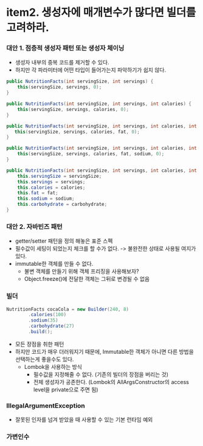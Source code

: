 # item2. 생성자에 매개변수가 많다면 빌더를 고려하라. 

### 대안 1. 점층적 생성자 패턴 또는 생성자 체이닝 
- 생성자 내부의 중복 코드를 제거할 수 있다.
- 하지만 각 파라미터에 어떤 타입이 들어가는지 파악하기가 쉽지 않다.

```java
public NutritionFacts(int servingSize, int servings) {
    this(servingSize, servings, 0);
}

public NutritionFacts(int servingSize, int servings, int calories) {
    this(servingSize, servings, calories, 0);
}

public NutritionFacts(int servingSize, int servings, int calories, int fat) {
   this(servingSize, servings, calories, fat, 0);
}

public NutritionFacts(int servingSize, int servings, int calories, int fat, int sodium) {
    this(servingSize, servings, calories, fat, sodium, 0);
}

public NutritionFacts(int servingSize, int servings, int calories, int fat, int sodium, int carbohydrate) {
    this.servingSize = servingSize;
    this.servings = servings;
    this.calories = calories;
    this.fat = fat;
    this.sodium = sodium;
    this.carbohydrate = carbohydrate;
}
```

### 대안 2. 자바빈즈 패턴 
- getter/setter 패턴을 정의 해놓은 표준 스펙 
- 필수값이 세팅이 되었는지 체크를 할 수가 없다. -> 불완전한 상태로 사용될 여지가 있다.
- immutable한 객체를 만들 수 없다. 
  - 불변 객체를 만들기 위해 객체 프리징을 사용해보자?
  - Object.freeze()에 전달한 객체는 그뒤로 변경될 수 없음

### 빌더
```java
NutritionFacts cocaCola = new Builder(240, 8)
        .calories(100)
        .sodium(35)
        .carbohydrate(27)
        .build();
```

- 모든 장점을 취한 패턴 
- 하지만 코드가 매우 더러워지기 때문에, Immutable한 객체가 아니면 다른 방법을 선택하는게 좋을수도 있다.
  - Lombok을 사용하는 방식 
    - 필수값을 지정해줄 수 없다. (기존의 빌더의 장점을 버리는 것)
    - 전체 생성자가 공존한다. (Lombok의 AllArgsConstructor의 access level을 private으로 주면 됨)

### IllegalArgumentException 
- 잘못된 인자를 넘겨 받았을 때 사용할 수 있는 기본 런타임 예외  

### 가변인수 

